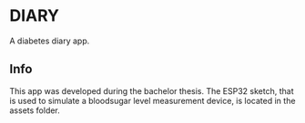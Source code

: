 # DIARY

A diabetes diary app.

## Info

This app was developed during the bachelor thesis.
The ESP32 sketch, that is used to simulate a bloodsugar 
level measurement device, is located in the assets folder.